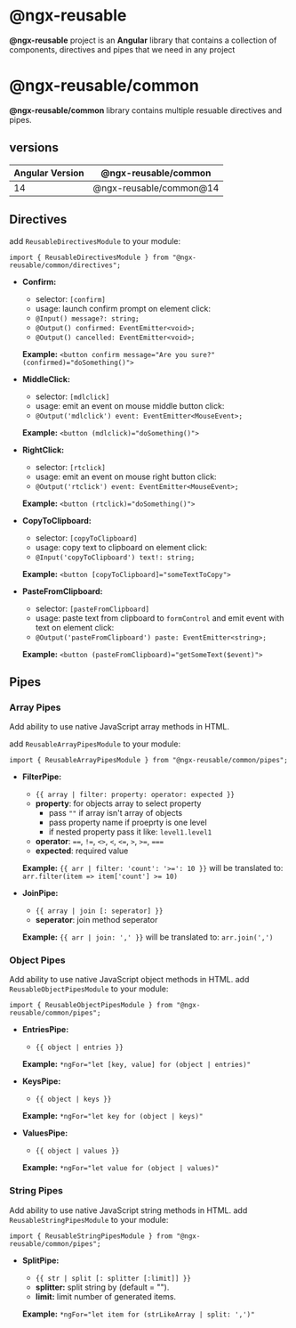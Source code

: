 # @ngx-reusable

**@ngx-reusable** project is an **Angular** library that contains a collection of components, directives and pipes that we need in any project

# @ngx-reusable/common

**@ngx-reusable/common** library contains multiple resuable directives and pipes.

## versions

| Angular Version | @ngx-reusable/common    |
| --------------- | ----------------------- |
| 14              | @ngx-reusable/common@14 |

## Directives

add `ReusableDirectivesModule` to your module:

    import { ReusableDirectivesModule } from "@ngx-reusable/common/directives";

- **Confirm:**

  - selector: `[confirm]`
  - usage: launch confirm prompt on element click:
  - `@Input() message?: string;`
  - `@Output() confirmed: EventEmitter<void>;`
  - `@Output() cancelled: EventEmitter<void>;`

  **Example:**
  `<button confirm message="Are you sure?" (confirmed)="doSomething()">`

- **MiddleClick:**

  - selector: `[mdlclick]`
  - usage: emit an event on mouse middle button click:
  - `@Output('mdlclick') event: EventEmitter<MouseEvent>;`

  **Example:**
  `<button (mdlclick)="doSomething()">`

- **RightClick:**

  - selector: `[rtclick]`
  - usage: emit an event on mouse right button click:
  - `@Output('rtclick') event: EventEmitter<MouseEvent>;`

  **Example:**
  `<button (rtclick)="doSomething()">`

- **CopyToClipboard:**

  - selector: `[copyToClipboard]`
  - usage: copy text to clipboard on element click:
  - `@Input('copyToClipboard') text!: string;`

  **Example:**
  `<button [copyToClipboard]="someTextToCopy">`

- **PasteFromClipboard:**

  - selector: `[pasteFromClipboard]`
  - usage: paste text from clipboard to `formControl` and emit event with text on element click:
  - `@Output('pasteFromClipboard') paste: EventEmitter<string>;`

  **Example:**
  `<button (pasteFromClipboard)="getSomeText($event)">`

## Pipes

### Array Pipes

Add ability to use native JavaScript array methods in HTML.

add `ReusableArrayPipesModule` to your module:

    import { ReusableArrayPipesModule } from "@ngx-reusable/common/pipes";

- **FilterPipe:**

  - `{{ array | filter: property: operator: expected }}`
  - **property**: for objects array to select property
    - pass `""` if array isn't array of objects
    - pass property name if proeprty is one level
    - if nested property pass it like: `level1.level1`
  - **operator**: `==`, `!=`, `<>`, `<`, `<=`, `>`, `>=`, `===`
  - **expected**: required value

  **Example:**
  `{{ arr | filter: 'count': '>=': 10 }}`
  will be translated to:
  `arr.filter(item => item['count'] >= 10)`

- **JoinPipe:**

  - `{{ array | join [: seperator] }}`
  - **seperator**: join method seperator

  **Example:**
  `{{ arr | join: ',' }}`
  will be translated to:
  `arr.join(',')`

### Object Pipes

Add ability to use native JavaScript object methods in HTML.
add `ReusableObjectPipesModule` to your module:

    import { ReusableObjectPipesModule } from "@ngx-reusable/common/pipes";

- **EntriesPipe:**

  - `{{ object | entries }}`

  **Example:**
  `*ngFor="let [key, value] for (object | entries)"`

- **KeysPipe:**

  - `{{ object | keys }}`

  **Example:**
  `*ngFor="let key for (object | keys)"`

- **ValuesPipe:**

  - `{{ object | values }}`

  **Example:**
  `*ngFor="let value for (object | values)"`

### String Pipes

Add ability to use native JavaScript string methods in HTML.
add `ReusableStringPipesModule` to your module:

    import { ReusableStringPipesModule } from "@ngx-reusable/common/pipes";

- **SplitPipe:**

  - `{{ str | split [: splitter [:limit]] }}`
  - **splitter:** split string by (default = "").
  - **limit:** limit number of generated items.

  **Example:**
  `*ngFor="let item for (strLikeArray | split: ',')"`
